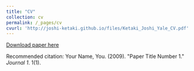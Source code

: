 ```yaml
---
title: "CV"
collection: cv
permalink: /_pages/cv
cvurl: 'http://joshi-ketaki.github.io/files/Ketaki_Joshi_Yale_CV.pdf'
---
```


[Download paper here](http://joshi-ketaki.github.io/files/Ketaki_Joshi_Yale_CV.pdf)

Recommended citation: Your Name, You. (2009). "Paper Title Number 1." <i>Journal 1</i>. 1(1).
